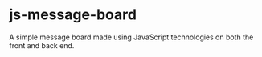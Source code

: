 # js-message-board
A simple message board made using JavaScript technologies on both the front and back end.
